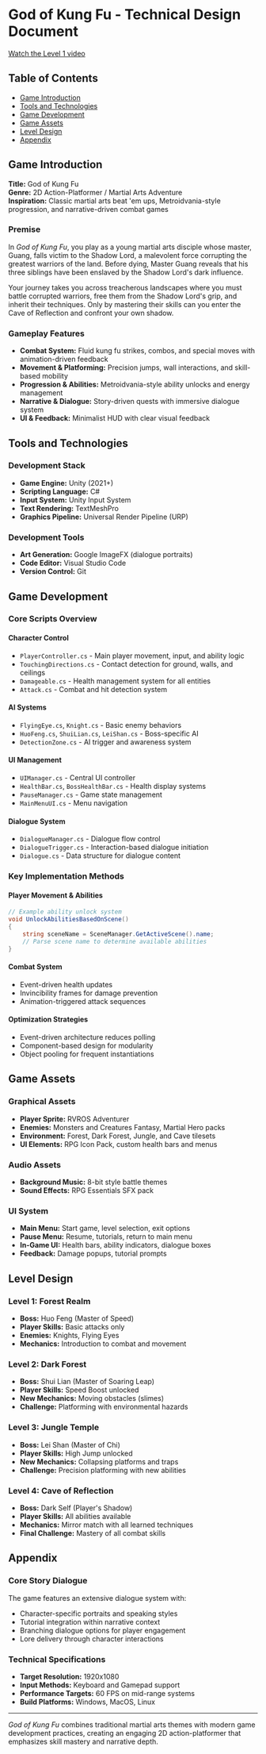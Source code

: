 # God of Kung Fu - Technical Design Document

[Watch the Level 1 video](./Level%201.mp4)

## Table of Contents
- [Game Introduction](#game-introduction)
- [Tools and Technologies](#tools-and-technologies)
- [Game Development](#game-development)
- [Game Assets](#game-assets)
- [Level Design](#level-design)
- [Appendix](#appendix)

## Game Introduction

**Title:** God of Kung Fu  
**Genre:** 2D Action-Platformer / Martial Arts Adventure  
**Inspiration:** Classic martial arts beat 'em ups, Metroidvania-style progression, and narrative-driven combat games

### Premise
In *God of Kung Fu*, you play as a young martial arts disciple whose master, Guang, falls victim to the Shadow Lord, a malevolent force corrupting the greatest warriors of the land. Before dying, Master Guang reveals that his three siblings have been enslaved by the Shadow Lord's dark influence.

Your journey takes you across treacherous landscapes where you must battle corrupted warriors, free them from the Shadow Lord's grip, and inherit their techniques. Only by mastering their skills can you enter the Cave of Reflection and confront your own shadow.

### Gameplay Features
- **Combat System:** Fluid kung fu strikes, combos, and special moves with animation-driven feedback
- **Movement & Platforming:** Precision jumps, wall interactions, and skill-based mobility
- **Progression & Abilities:** Metroidvania-style ability unlocks and energy management
- **Narrative & Dialogue:** Story-driven quests with immersive dialogue system
- **UI & Feedback:** Minimalist HUD with clear visual feedback

## Tools and Technologies

### Development Stack
- **Game Engine:** Unity (2021+)
- **Scripting Language:** C#
- **Input System:** Unity Input System
- **Text Rendering:** TextMeshPro
- **Graphics Pipeline:** Universal Render Pipeline (URP)

### Development Tools
- **Art Generation:** Google ImageFX (dialogue portraits)
- **Code Editor:** Visual Studio Code
- **Version Control:** Git

## Game Development

### Core Scripts Overview

#### Character Control
- `PlayerController.cs` - Main player movement, input, and ability logic
- `TouchingDirections.cs` - Contact detection for ground, walls, and ceilings
- `Damageable.cs` - Health management system for all entities
- `Attack.cs` - Combat and hit detection system

#### AI Systems
- `FlyingEye.cs`, `Knight.cs` - Basic enemy behaviors
- `HuoFeng.cs`, `ShuiLian.cs`, `LeiShan.cs` - Boss-specific AI
- `DetectionZone.cs` - AI trigger and awareness system

#### UI Management
- `UIManager.cs` - Central UI controller
- `HealthBar.cs`, `BossHealthBar.cs` - Health display systems
- `PauseManager.cs` - Game state management
- `MainMenuUI.cs` - Menu navigation

#### Dialogue System
- `DialogueManager.cs` - Dialogue flow control
- `DialogueTrigger.cs` - Interaction-based dialogue initiation
- `Dialogue.cs` - Data structure for dialogue content

### Key Implementation Methods

#### Player Movement & Abilities
```csharp
// Example ability unlock system
void UnlockAbilitiesBasedOnScene()
{
    string sceneName = SceneManager.GetActiveScene().name;
    // Parse scene name to determine available abilities
}
```

#### Combat System
- Event-driven health updates
- Invincibility frames for damage prevention
- Animation-triggered attack sequences

#### Optimization Strategies
- Event-driven architecture reduces polling
- Component-based design for modularity
- Object pooling for frequent instantiations

## Game Assets

### Graphical Assets
- **Player Sprite:** RVROS Adventurer
- **Enemies:** Monsters and Creatures Fantasy, Martial Hero packs
- **Environment:** Forest, Dark Forest, Jungle, and Cave tilesets
- **UI Elements:** RPG Icon Pack, custom health bars and menus

### Audio Assets
- **Background Music:** 8-bit style battle themes
- **Sound Effects:** RPG Essentials SFX pack

### UI System
- **Main Menu:** Start game, level selection, exit options
- **Pause Menu:** Resume, tutorials, return to main menu
- **In-Game UI:** Health bars, ability indicators, dialogue boxes
- **Feedback:** Damage popups, tutorial prompts

## Level Design

### Level 1: Forest Realm
- **Boss:** Huo Feng (Master of Speed)
- **Player Skills:** Basic attacks only
- **Enemies:** Knights, Flying Eyes
- **Mechanics:** Introduction to combat and movement

### Level 2: Dark Forest
- **Boss:** Shui Lian (Master of Soaring Leap)
- **Player Skills:** Speed Boost unlocked
- **New Mechanics:** Moving obstacles (slimes)
- **Challenge:** Platforming with environmental hazards

### Level 3: Jungle Temple
- **Boss:** Lei Shan (Master of Chi)
- **Player Skills:** High Jump unlocked
- **New Mechanics:** Collapsing platforms and traps
- **Challenge:** Precision platforming with new abilities

### Level 4: Cave of Reflection
- **Boss:** Dark Self (Player's Shadow)
- **Player Skills:** All abilities available
- **Mechanics:** Mirror match with all learned techniques
- **Final Challenge:** Mastery of all combat skills

## Appendix

### Core Story Dialogue
The game features an extensive dialogue system with:
- Character-specific portraits and speaking styles
- Tutorial integration within narrative context
- Branching dialogue options for player engagement
- Lore delivery through character interactions

### Technical Specifications
- **Target Resolution:** 1920x1080
- **Input Methods:** Keyboard and Gamepad support
- **Performance Targets:** 60 FPS on mid-range systems
- **Build Platforms:** Windows, MacOS, Linux


---

*God of Kung Fu* combines traditional martial arts themes with modern game development practices, creating an engaging 2D action-platformer that emphasizes skill mastery and narrative depth.
